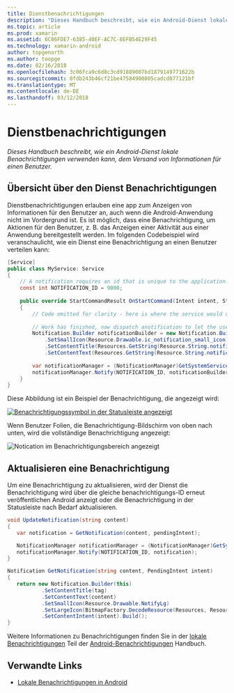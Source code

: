 ```yaml
---
title: Dienstbenachrichtigungen
description: "Dieses Handbuch beschreibt, wie ein Android-Dienst lokale Benachrichtigungen verwenden kann, dem Versand von Informationen für einen Benutzer."
ms.topic: article
ms.prod: xamarin
ms.assetid: 6C06FDE7-6385-40EF-AC7C-8EFB54E29F45
ms.technology: xamarin-android
author: topgenorth
ms.author: toopge
ms.date: 02/16/2018
ms.openlocfilehash: 3c06fca9c6d8c3cd91889007bd1879149771622b
ms.sourcegitcommit: 0fdb243b46cf21be47584900805cadcd077121bf
ms.translationtype: MT
ms.contentlocale: de-DE
ms.lasthandoff: 03/12/2018
---
```

# <a name="service-notifications"></a>Dienstbenachrichtigungen

_Dieses Handbuch beschreibt, wie ein Android-Dienst lokale Benachrichtigungen verwenden kann, dem Versand von Informationen für einen Benutzer._


## <a name="service-notifications-overview"></a>Übersicht über den Dienst Benachrichtigungen

Dienstbenachrichtigungen erlauben eine app zum Anzeigen von Informationen für den Benutzer an, auch wenn die Android-Anwendung nicht im Vordergrund ist. Es ist möglich, dass eine Benachrichtigung, um Aktionen für den Benutzer, z. B. das Anzeigen einer Aktivität aus einer Anwendung bereitgestellt werden. Im folgenden Codebeispiel wird veranschaulicht, wie ein Dienst eine Benachrichtigung an einen Benutzer verteilen kann:

```csharp
[Service]
public class MyService: Service 
{
    // A notification requires an id that is unique to the application.
    const int NOTIFICATION_ID = 9000;
    
    public override StartCommandResult OnStartCommand(Intent intent, StartCommandFlags flags, int startId)
    {
        // Code omitted for clarity - here is where the service would do something.
    
        // Work has finished, now dispatch anotification to let the user know.
        Notification.Builder notificationBuilder = new Notification.Builder(this)
            .SetSmallIcon(Resource.Drawable.ic_notification_small_icon)
            .SetContentTitle(Resources.GetString(Resource.String.notification_content_title))
            .SetContentText(Resources.GetString(Resource.String.notification_content_text));
        
        var notificationManager = (NotificationManager)GetSystemService(NotificationService);
        notificationManager.Notify(NOTIFICATION_ID, notificationBuilder.Build());
    }
}
```

Diese Abbildung ist ein Beispiel der Benachrichtigung, die angezeigt wird:

[![Benachrichtigungssymbol in der Statusleiste angezeigt](service-notifications-images/01-notification-sml.png)](service-notifications-images/01-notification.png#lightbox)

Wenn Benutzer Folien, die Benachrichtigung-Bildschirm von oben nach unten, wird die vollständige Benachrichtigung angezeigt:

![Notication im Benachrichtigungsbereich angezeigt](service-notifications-images/02-fullnotification.png)


## <a name="updating-a-notification"></a>Aktualisieren eine Benachrichtigung

Um eine Benachrichtigung zu aktualisieren, wird der Dienst die Benachrichtigung wird über die gleiche benachrichtigungs-ID erneut veröffentlichen Android anzeigt oder die Benachrichtigung in der Statusleiste nach Bedarf aktualisieren.

```csharp 
void UpdateNotification(string content)
{
   var notification = GetNotification(content, pendingIntent);

   NotificationManager notificationManager = (NotificationManager)GetSystemService(Context.NotificationService);
   notificationManager.Notify(NOTIFICATION_ID, notification);
}

Notification GetNotification(string content, PendingIntent intent)
{
   return new Notification.Builder(this)
           .SetContentTitle(tag)
           .SetContentText(content)
           .SetSmallIcon(Resource.Drawable.NotifyLg)
           .SetLargeIcon(BitmapFactory.DecodeResource(Resources, Resource.Drawable.Icon))
           .SetContentIntent(intent).Build();
}
```

Weitere Informationen zu Benachrichtigungen finden Sie in der [lokale Benachrichtigungen](~/android/app-fundamentals/notifications/local-notifications.md) Teil der [Android-Benachrichtigungen](~/android/app-fundamentals/notifications/index.md) Handbuch.


## <a name="related-links"></a>Verwandte Links

- [Lokale Benachrichtigungen in Android](~/android/app-fundamentals/notifications/local-notifications.md)
